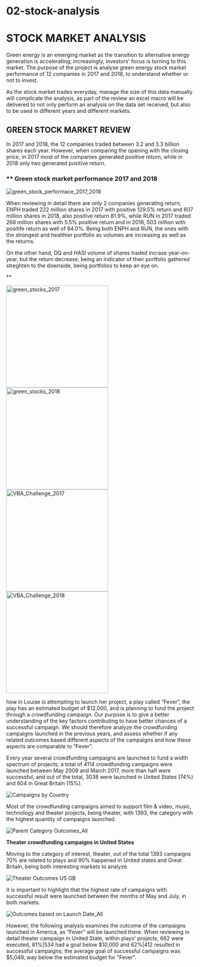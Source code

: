 # 02-stock-analysis

# **STOCK MARKET ANALYSIS**

Green energy is an emerging market as the transition to alternative energy generation is accelerating; increasingly, investors' focus is turning to this market. The purpose of the project is analyse green energy stock market performance of 12 companies in 2017 and 2018, to understand whether or not to invest.

As the stock market trades everyday, manage the size of this data manually will complicate the analysis, as part of the review an excel macro will be delivered to not only perform an analysis on the data set received, but also to be used in different years and different markets.

## **GREEN STOCK MARKET REVIEW**

In 2017 and 2018, the 12 companies traded between 3.2 and 3.3 billion shares each year. However, when comparing the opening with the closing price, in 2017 most of the companies generated positive return, while in 2018 only two generated positive return.

### ** Green stock market performance 2017 and 2018
![green_stock_performace_2017_2018](https://user-images.githubusercontent.com/88411170/131267945-e6df7173-2066-4e83-94ec-e2404e640f62.png)

When reviewing in detail there are only 2 companies generating return; ENPH traded 222 million shares in 2017 with positive 129.5% return and 607 million shares in 2018, also positive return 81.9%, while RUN in 2017 traded 268 million shares with 5.5% positive return and in 2018, 503 million with positife return as well of 84.0%. Being both ENPH and RUN, the ones with the strongest and healthier portfolio as volumes are increasing as well as the returns.

On the other hand, DQ and HASI volume of shares traded incrase year-on-year, but the return decrease, being an indicator of their portfolio gathered streghten to the downside, being portfolios to keep an eye on.

**





<img width="273" alt="green_stocks_2017" src="https://user-images.githubusercontent.com/88411170/131267014-4f6f35b3-9513-46c1-9a6b-0cef391941df.png">

<img width="273" alt="green_stocks_2018" src="https://user-images.githubusercontent.com/88411170/131267029-0bbc00b9-19f9-42e4-999f-50a430e4ccf6.png">

<img width="273" alt="VBA_Challenge_2017" src="https://user-images.githubusercontent.com/88411170/131267035-22112485-8d51-4691-94c5-b4ba70438916.png">

<img width="273" alt="VBA_Challenge_2018" src="https://user-images.githubusercontent.com/88411170/131267045-ae73fccb-92f0-4b93-83dd-4148c1d1b9d6.png">

how in Louise is attempting to launch her project, a play called “Fever”, the play has an estimated budget of $12,000, and is planning to fund the project through a crowdfunding campaign. 
Our purpose is to give a better understanding of the key factors contributing to have better chances of a successful campaign. We should therefore analyze the crowdfunding campaigns launched in the previous years, and assess whether if any related outcomes based different aspects of the campaigns and how these aspects are comparable to “Fever”.
 
Every year several crowdfunding campaigns are launched to fund a width spectrum of projects; a total of 4114 crowdfunding campaigns were launched between May 2009 and March 2017, more than half were successful, and out of the total, 3038 were launched in United States (74%) and 604 in Great Britain (15%). 

![Campaigns by Country](https://user-images.githubusercontent.com/88411170/130383044-8af15c7e-8c1a-4ed3-b17d-e0ba3eec9127.png)

Most of the crowdfunding campaigns aimed to support film & video, music, technology and theater projects, being theater, with 1393, the category with the highest quantity of campaigns launched.

![Parent Category Outcomes_All](https://user-images.githubusercontent.com/88411170/130381461-55440b77-4db3-42dc-8444-3abf74e37e6c.png)

**Theater crowdfunding campaigns in United States**

Moving to the category of interest, theater, out of the total 1393 campaigns 70% are related to plays and 90% happened in United states and Great Britain, being both interesting markets to analyze.  

![Theater Outcomes US GB](https://user-images.githubusercontent.com/88411170/130384309-b9b0e7e6-a72c-4f21-b17b-0eddc935ac4f.png)

It is important to highlight that the highest rate of campaigns with successful result were launched between the months of May and July, in both markets.  

![Outcomes based on Launch Date_All](https://user-images.githubusercontent.com/88411170/130386296-f317ddb3-4c87-49cb-a29c-895a3dfc5e78.png)

However, the following analysis examines the outcome of the campaigns launched in America, as “Fever” will be launched there. When reviewing in detail theater campaign in United State, within plays' projects, 662 were executed, 81%|534 had a goal below $10,000 and 62%|412 resulted in successful campaigns; the average goal of successful campaigns was $5,049, way below the estimated budget for "Fever".  


